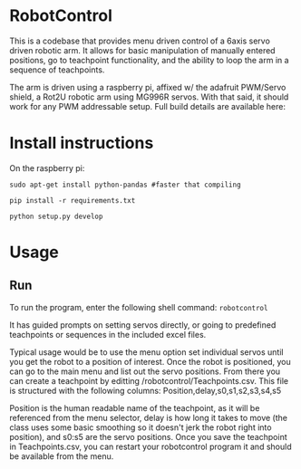 # RobotControl
This is a codebase that provides menu driven control of a 6axis servo driven robotic arm.  It allows for basic manipulation of manually entered positions, go to teachpoint functionality, and the ability to loop the arm in a sequence of teachpoints. 

The arm is driven using a raspberry pi, affixed w/ the adafruit PWM/Servo shield, a Rot2U robotic arm using MG996R servos.  With that said, it should work for any PWM addressable setup.  Full build details are available here:

# Install instructions
On the raspberry pi:

`sudo apt-get install python-pandas #faster that compiling` 

`pip install -r requirements.txt`

`python setup.py develop`

# Usage

## Run
To run the program, enter the following shell command:
`robotcontrol`

It has guided prompts on setting servos directly, or going to predefined teachpoints or sequences in the included excel files. 

Typical usage would be to use the menu option set individual servos until you get the robot to a position of interest.  Once the robot is positioned, you can go to the main menu and list out the servo positions.  From there you can create a teachpoint by editting /robotcontrol/Teachpoints.csv.  This file is structured with the following columns:
Position,delay,s0,s1,s2,s3,s4,s5

Position is the human readable name of the teachpoint, as it will be referenced from the menu selector, delay is how long it takes to move (the class uses some basic smoothing so it doesn't jerk the robot right into position), and s0:s5 are the servo positions.  Once you save the teachpoint in Teachpoints.csv, you can restart your robotcontrol program it and should be available from the menu. 


